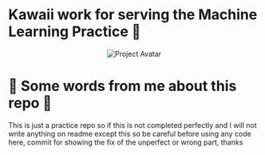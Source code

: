 # Kawaii work for serving the Machine Learning Practice 🌸

<p align="center">
  <img src="https://gachax.com/anime/wp-content/uploads/sites/29/2023/06/cute-anime-girl-pfp-profile-pictures-chibi.png" alt="Project Avatar">
</p>

# 🌟 Some words from me about this repo 🌟

This is just a practice repo so if this is not completed perfectly and I will not write anything on readme except this so be careful before using any code here, commit for showing the fix of the unperfect or wrong part, thanks
